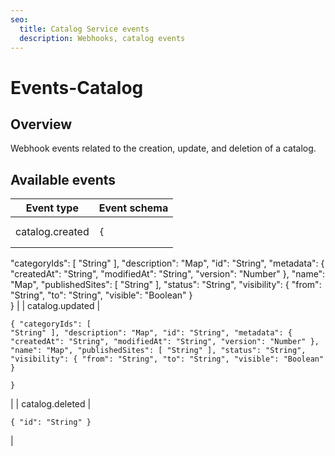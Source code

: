 ```yaml
---
seo:
  title: Catalog Service events
  description: Webhooks, catalog events
---
```


# Events-Catalog

## Overview

Webhook events related to the creation, update, and deletion of a catalog.

## Available events

| Event type      | Event schema                                                                                                                                                                                                                                                                                                                                                                                                                      |
| --------------- | --------------------------------------------------------------------------------------------------------------------------------------------------------------------------------------------------------------------------------------------------------------------------------------------------------------------------------------------------------------------------------------------------------------------------------- |
| catalog.created | <pre class="language-json"><code class="lang-json">{
  "categoryIds": [
    "String"
  ],
  "description": "Map",
  "id": "String",
  "metadata": {
    "createdAt": "String",
    "modifiedAt": "String",
    "version": "Number"
  },
  "name": "Map",
  "publishedSites": [
    "String"
  ],
  "status": "String",
  "visibility": {
    "from": "String",
    "to": "String",
    "visible": "Boolean"
  }  
}
</code></pre> |
| catalog.updated | <pre class="language-json"><code class="lang-json">{
  "categoryIds": [
    "String"
  ],
  "description": "Map",
  "id": "String",
  "metadata": {
    "createdAt": "String",
    "modifiedAt": "String",
    "version": "Number"
  },
  "name": "Map",
  "publishedSites": [
    "String"
  ],
  "status": "String",
  "visibility": {
    "from": "String",
    "to": "String",
    "visible": "Boolean"
  }  
}
</code></pre> |
| catalog.deleted | <pre class="language-json"><code class="lang-json">{
  "id": "String"
}
</code></pre>                                                                                                                                                                                                                                                                                                                                             |
